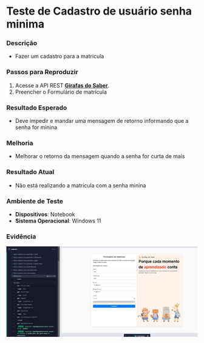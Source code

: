 # Teste de Cadastro de usuário senha minima

### Descrição  
- Fazer um cadastro para a matricula

### Passos para Reproduzir  
1. Acesse a API REST **[Girafas do Saber](https://jessikaaguiar.github.io/forms-qa/)**.  
2. Preencher o Formulário de matrícula  

### Resultado Esperado  
- Deve impedir e mandar uma mensagem de retorno informando que a senha for minina

### Melhoria
- Melhorar o retorno da mensagem quando a senha for curta de mais

### Resultado Atual  
- Não está realizando a matricula com a senha minina
  
### Ambiente de Teste  
- **Dispositivos**: Notebook
- **Sistema Operacional**: Windows 11

### Evidência  
![image](../assets/aprovado/Tentar%20cadastrar%20com%20senha%20minima.png)
